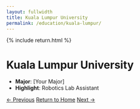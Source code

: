 ```yaml
---
layout: fullwidth
title: Kuala Lumpur University
permalink: /education/kuala-lumpur/
---
```


{% include return.html %}

# Kuala Lumpur University

- **Major**: [Your Major]  
- **Highlight**: Robotics Lab Assistant

<footer class="page-return-footer">
  <a href="/education/ritsumeikan" class="return-btn">← Previous</a>
  <a href="/"                 class="return-btn">Return to Home</a>
  <a href="/projects/smk-agama-kedah" class="return-btn">Next →</a>
</footer>
